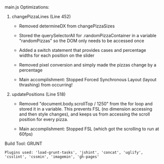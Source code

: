main.js Optimizations:

1. changePizzaLines (Line 452)
	- Removed determineDX from changePizzaSizes

	- Stored the querySelectorAll for .randomPizzaContainer in a variable "randomPizzas" so the DOM
only needs to be accessed once

	- Added a switch statement that provides cases and percentage widths for each position on the
slider

	- Removed pixel conversion and simply made the pizzas change by a percentage

	- Main accomplishment: Stopped Forced Synchronous Layout (layout thrashing) from occurring!

2. updatePositions (Line 518)

	- Removed "document.body.scrollTop / 1250" from the for loop and stored it in a variable. This
prevents FSL (no dimension accessing and then style changes), and keeps us from accessing the
scroll position for every pizza.

	- Main accomplishment: Stopped FSL (which got the scrolling to run at 60fps)

Build Tool: GRUNT

	Plugins used: 'load-grunt-tasks', 'jshint', 'concat', 'uglify', 'csslint', 'cssmin', 'imagemin', 'gh-pages'